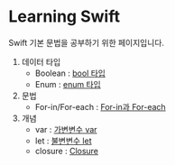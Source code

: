 # Learning Swift

Swift 기본 문법을 공부하기 위한 페이지입니다.
<br>
1. 데이터 타입
    - Boolean : [bool 타입](https://github.com/LURKS02/LearningSwift/tree/main/MyPlayground.playground/Pages/bool.xcplaygroundpage)
    - Enum : [enum 타입](https://github.com/LURKS02/LearningSwift/tree/main/MyPlayground.playground/Pages/enum.xcplaygroundpage)
2. 문법
    - For-in/For-each : [For-in과 For-each](https://github.com/LURKS02/LearningSwift/tree/main/MyPlayground.playground/Pages/foreach.xcplaygroundpage)
3. 개념
    - var : [가변변수 var](https://github.com/LURKS02/LearningSwift/tree/main/MyPlayground.playground/Pages/Concept/var)
    - let : [불변변수 let](https://github.com/LURKS02/LearningSwift/tree/main/MyPlayground.playground/Pages/Concept/let)
    - closure : [Closure](https://github.com/LURKS02/LearningSwift/tree/main/MyPlayground.playground/Pages/Concept/Closure)
